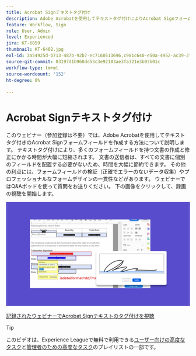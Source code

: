 ```yaml
---
title: Acrobat Signテキストタグ付け
description: Adobe Acrobatを使用してテキストタグ付けによりAcrobat Signフォームフィールドを構築する方法について説明します。
feature: Workflow, Sign
role: User, Admin
level: Experienced
jira: KT-6059
thumbnail: KT-6402.jpg
exl-id: 3a54925d-b713-487b-92b7-ec7160513696,c981c640-e50a-4952-ac39-2f90d6d0cf08
source-git-commit: 03197d1b968dd53c3e92183ae3fa321e3b03b01c
workflow-type: tm+mt
source-wordcount: '152'
ht-degree: 0%

---
```


# Acrobat Signテキストタグ付け

このウェビナー（参加登録は不要）では、Adobe Acrobatを使用してテキストタグ付きのAcrobat Signフォームフィールドを作成する方法について説明します。 テキストタグ付けにより、多くのフォームフィールドを持つ文書の作成と修正にかかる時間が大幅に短縮されます。 文書の送信者は、すべての文書に個別のフィールドを配置する必要がないため、時間を大幅に節約できます。 その他の利点には、フォームフィールドの検証（正確でエラーのないデータ収集）やプロフェッショナルなフォームデザインの一貫性などがあります。 ウェビナーではQ&amp;Aポッドを使って質問をお送りください。 下の画像をクリックして、録画の視聴を開始します。

[![セッションを見る](../assets/tagging.png)](https://event.on24.com/wcc/r/2338276/415BE4603F60A61A546C0A91528B444F)

[記録されたウェビナーでAcrobat Signテキストのタグ付けを視聴](https://event.on24.com/wcc/r/2338276/415BE4603F60A61A546C0A91528B444F)

>[!TIP]
>
>このビデオは、Experience Leagueで無料で利用できる[ユーザー向けの高度なタスク](https://experienceleague.adobe.com/en/playlists/acrobat-sign-get-started-business-users)と[管理者のための高度なタスク](https://experienceleague.adobe.com/en/playlists/acrobat-sign-perform-advanced-tasks-administrators)のプレイリストの一部です。
